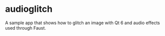 # audioglitch

A sample app that shows how to glitch an image with Qt 6 and audio effects used through Faust.

